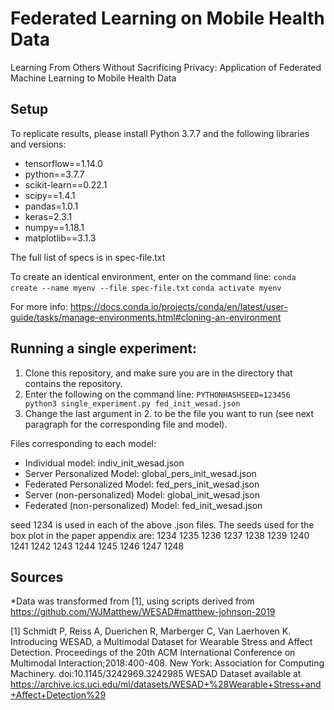 # Federated Learning on Mobile Health Data
Learning From Others Without Sacrificing Privacy: Application of Federated Machine Learning to Mobile Health Data

## Setup
To replicate results, please install Python 3.7.7 and the following libraries and versions:

* tensorflow==1.14.0
* python==3.7.7
* scikit-learn==0.22.1
* scipy==1.4.1 
* pandas=1.0.1
* keras=2.3.1
* numpy==1.18.1
* matplotlib==3.1.3 

The full list of specs is in spec-file.txt

To create an identical environment, enter on the command line:
`conda create --name myenv --file spec-file.txt`
`conda activate myenv`

For more info: https://docs.conda.io/projects/conda/en/latest/user-guide/tasks/manage-environments.html#cloning-an-environment


## Running a single experiment: 
1. Clone this repository, and make sure you are in the directory that contains the repository. 
2. Enter the following on the command line:
`PYTHONHASHSEED=123456 python3 single_experiment.py fed_init_wesad.json`
3. Change the last argument in 2. to be the file you want to run (see next paragraph for the corresponding file and model). 

Files corresponding to each model: 
* Individual model: indiv_init_wesad.json
* Server Personalized Model: global_pers_init_wesad.json
* Federated Personalized Model: fed_pers_init_wesad.json
* Server (non-personalized) Model: global_init_wesad.json
* Federated (non-personalized) Model: fed_init_wesad.json

seed 1234 is used in each of the above .json files. The seeds used for the box plot in the paper appendix are:
1234 1235 1236 1237 1238 1239 1240 1241 1242 1243 1244 1245 1246 1247 1248


## Sources
*Data was transformed from [1], using scripts derived from https://github.com/WJMatthew/WESAD#matthew-johnson-2019  

[1] Schmidt P, Reiss A, Duerichen R, Marberger C, Van Laerhoven K. Introducing WESAD, a Multimodal Dataset for Wearable Stress and Affect Detection. Proceedings of the 20th ACM International Conference on Multimodal Interaction;2018:400-408. New York: Association for Computing Machinery. doi:10.1145/3242969.3242985 
WESAD Dataset available at https://archive.ics.uci.edu/ml/datasets/WESAD+%28Wearable+Stress+and+Affect+Detection%29

